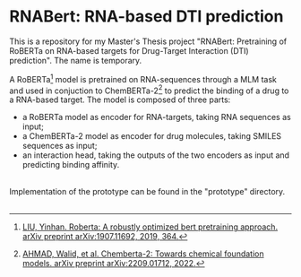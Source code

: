 # RNABert: RNA-based DTI prediction
This is a repository for my Master's Thesis project "RNABert: Pretraining of RoBERTa on RNA-based targets for Drug-Target Interaction (DTI) prediction". The name is temporary.<br>

A RoBERTa[^1] model is pretrained on RNA-sequences through a MLM task and used in conjuction to ChemBERTa-2[^2] to predict the binding of a drug to a RNA-based target.
The model is composed of three parts:
- a RoBERTa model as encoder for RNA-targets, taking RNA sequences as input; 
- a ChemBERTa-2 model as encoder for drug molecules, taking SMILES sequences as input;
- an interaction head, taking the outputs of the two encoders as input and predicting binding affinity.
<br>
Implementation of the prototype can be found in the "prototype" directory.<br><br>


[^1]: [LIU, Yinhan. Roberta: A robustly optimized bert pretraining approach. arXiv preprint arXiv:1907.11692, 2019, 364.](https://arxiv.org/pdf/1907.11692)
[^2]: [AHMAD, Walid, et al. Chemberta-2: Towards chemical foundation models. arXiv preprint arXiv:2209.01712, 2022.](https://arxiv.org/abs/2209.01712)
